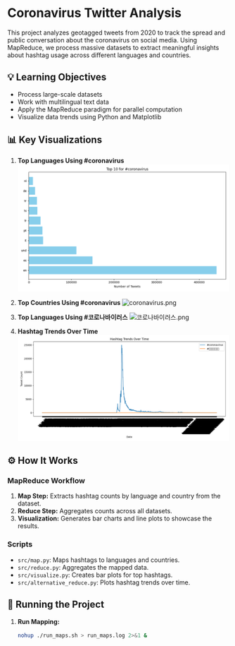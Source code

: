 # Coronavirus Twitter Analysis

This project analyzes geotagged tweets from 2020 to track the spread and public conversation about the coronavirus on social media. Using MapReduce, we process massive datasets to extract meaningful insights about hashtag usage across different languages and countries.

## 💡 Learning Objectives
- Process large-scale datasets
- Work with multilingual text data
- Apply the MapReduce paradigm for parallel computation
- Visualize data trends using Python and Matplotlib

## 📊 Key Visualizations

1. **Top Languages Using #coronavirus**
   ![coronavirus.lang.png](./coronavirus.lang.png)

2. **Top Countries Using #coronavirus**
   ![coronavirus.png](./coronavirus.country.png)

3. **Top Languages Using #코로나바이러스**
   ![코로나바이러스.png](./코로나바이러스.lang.png)

4. **Hashtag Trends Over Time**
   ![hashtag_trends.png](./hashtag_trends.png)

## ⚙️ How It Works

### MapReduce Workflow
1. **Map Step:** Extracts hashtag counts by language and country from the dataset.
2. **Reduce Step:** Aggregates counts across all datasets.
3. **Visualization:** Generates bar charts and line plots to showcase the results.

### Scripts
- `src/map.py`: Maps hashtags to languages and countries.
- `src/reduce.py`: Aggregates the mapped data.
- `src/visualize.py`: Creates bar plots for top hashtags.
- `src/alternative_reduce.py`: Plots hashtag trends over time.

## 🚀 Running the Project

1. **Run Mapping:**
   ```bash
   nohup ./run_maps.sh > run_maps.log 2>&1 &

